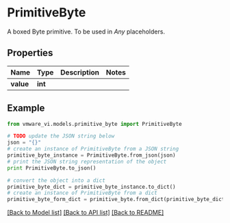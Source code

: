 # PrimitiveByte

A boxed Byte primitive. To be used in *Any* placeholders. 

## Properties
Name | Type | Description | Notes
------------ | ------------- | ------------- | -------------
**value** | **int** |  | 

## Example

```python
from vmware_vi.models.primitive_byte import PrimitiveByte

# TODO update the JSON string below
json = "{}"
# create an instance of PrimitiveByte from a JSON string
primitive_byte_instance = PrimitiveByte.from_json(json)
# print the JSON string representation of the object
print PrimitiveByte.to_json()

# convert the object into a dict
primitive_byte_dict = primitive_byte_instance.to_dict()
# create an instance of PrimitiveByte from a dict
primitive_byte_form_dict = primitive_byte.from_dict(primitive_byte_dict)
```
[[Back to Model list]](../README.md#documentation-for-models) [[Back to API list]](../README.md#documentation-for-api-endpoints) [[Back to README]](../README.md)


